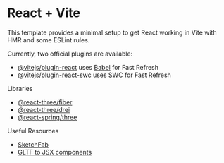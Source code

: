 # React + Vite

This template provides a minimal setup to get React working in Vite with HMR and some ESLint rules.

Currently, two official plugins are available:

- [@vitejs/plugin-react](https://github.com/vitejs/vite-plugin-react/blob/main/packages/plugin-react/README.md) uses [Babel](https://babeljs.io/) for Fast Refresh
- [@vitejs/plugin-react-swc](https://github.com/vitejs/vite-plugin-react-swc) uses [SWC](https://swc.rs/) for Fast Refresh

Libraries

- [@react-three/fiber]()
- [@react-three/drei]()
- [@react-spring/three]()

Useful Resources

- [SketchFab](https://sketchfab.com/3d-models?date=week&features=downloadable&sort_by=-likeCount&cursor=bz0yJnA9MjM%3D)
- [GLTF to JSX components](https://gltf.pmnd.rs/)
